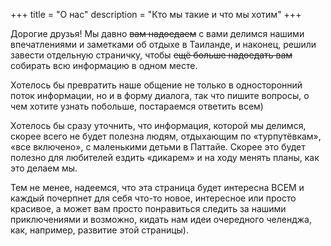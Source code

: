 +++
title = "О нас"
description = "Кто мы такие и что мы хотим"
+++

Дорогие друзья! Мы давно ~~вам надоедаем~~ с вами делимся нашими впечатлениями и заметками об отдыхе в Таиланде, и наконец, решили завести отдельную страничку, чтобы ~~ещё больше надоедать вам~~ собирать всю информацию в одном месте. 

Хотелось бы превратить наше общение не только в односторонний поток информации, но и в форму диалога, так что пишите вопросы, о чем хотите узнать побольше, постараемся ответить всем)  

Хотелось бы сразу уточнить, что информация, которой мы делимся, скорее всего не будет полезна людям, отдыхающим по «турпутёвкам», «все включено», с маленькими детьми в Паттайе. Скорее это будет полезно для любителей ездить «дикарем» и на ходу менять планы, как это делаем мы.

Тем не менее, надеемся, что эта страница будет интересна ВСЕМ и каждый почерпнет для себя что-то новое, интересное или просто красивое, а может вам просто понравиться следить за нашими приключениями и возможно, кидать нам идеи очередного челенджа, как, например, развитие этой страницы).